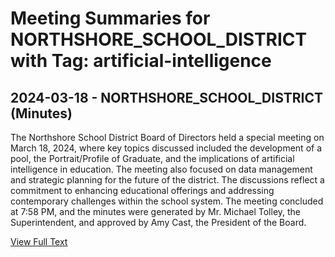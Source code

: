 # Meeting Summaries for NORTHSHORE_SCHOOL_DISTRICT with Tag: artificial-intelligence

## 2024-03-18 - NORTHSHORE_SCHOOL_DISTRICT (Minutes)

The Northshore School District Board of Directors held a special meeting on March 18, 2024, where key topics discussed included the development of a pool, the Portrait/Profile of Graduate, and the implications of artificial intelligence in education. The meeting also focused on data management and strategic planning for the future of the district. The discussions reflect a commitment to enhancing educational offerings and addressing contemporary challenges within the school system. The meeting concluded at 7:58 PM, and the minutes were generated by Mr. Michael Tolley, the Superintendent, and approved by Amy Cast, the President of the Board.

[View Full Text](https://raw.githubusercontent.com/VoronoiPerspectives/WashingtonStateSchoolBoardExplorer/refs/heads/main/data/countries/usa/states/wa/counties/snohomish/school_boards/northshore_school_district/2024/2024-03-18-minutes.txt)

